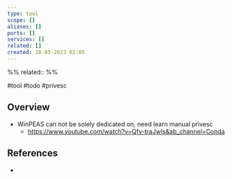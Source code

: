 ```yaml
---
type: tool
scope: []
aliases: []
ports: []
services: []
related: []
created: 18-03-2023 02:05
---
```

%%
related::
%%

#tool #todo #privesc

## Overview

- WinPEAS can not be solely dedicated on, need learn manual privesc
	- https://www.youtube.com/watch?v=Qfy-traJwIs&ab_channel=Conda

## References
- 
